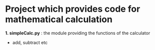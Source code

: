 # Project which provides code for mathematical calculation
**1. simpleCalc.py** : the module providing the functions of the calculator
- add, subtract etc
